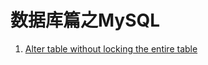 # 数据库篇之MySQL

1. [Alter table without locking the entire table](./docs/alter-table-without-locking-the-entire-table.md)

